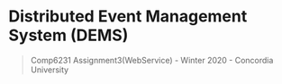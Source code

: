 # Distributed Event Management System (DEMS)
>Comp6231 Assignment3(WebService) - Winter 2020 - Concordia University
